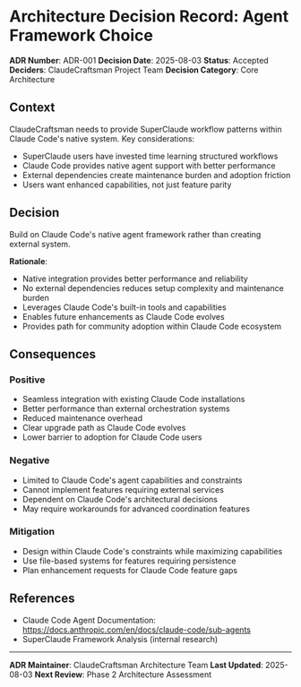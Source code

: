 # Architecture Decision Record: Agent Framework Choice

**ADR Number**: ADR-001
**Decision Date**: 2025-08-03
**Status**: Accepted
**Deciders**: ClaudeCraftsman Project Team
**Decision Category**: Core Architecture

## Context

ClaudeCraftsman needs to provide SuperClaude workflow patterns within Claude Code's native system. Key considerations:

- SuperClaude users have invested time learning structured workflows
- Claude Code provides native agent support with better performance
- External dependencies create maintenance burden and adoption friction
- Users want enhanced capabilities, not just feature parity

## Decision

Build on Claude Code's native agent framework rather than creating external system.

**Rationale**:
- Native integration provides better performance and reliability
- No external dependencies reduces setup complexity and maintenance burden
- Leverages Claude Code's built-in tools and capabilities
- Enables future enhancements as Claude Code evolves
- Provides path for community adoption within Claude Code ecosystem

## Consequences

### Positive
- Seamless integration with existing Claude Code installations
- Better performance than external orchestration systems
- Reduced maintenance overhead
- Clear upgrade path as Claude Code evolves
- Lower barrier to adoption for Claude Code users

### Negative
- Limited to Claude Code's agent capabilities and constraints
- Cannot implement features requiring external services
- Dependent on Claude Code's architectural decisions
- May require workarounds for advanced coordination features

### Mitigation
- Design within Claude Code's constraints while maximizing capabilities
- Use file-based systems for features requiring persistence
- Plan enhancement requests for Claude Code feature gaps

## References
- Claude Code Agent Documentation: https://docs.anthropic.com/en/docs/claude-code/sub-agents
- SuperClaude Framework Analysis (internal research)

---
**ADR Maintainer**: ClaudeCraftsman Architecture Team
**Last Updated**: 2025-08-03
**Next Review**: Phase 2 Architecture Assessment

